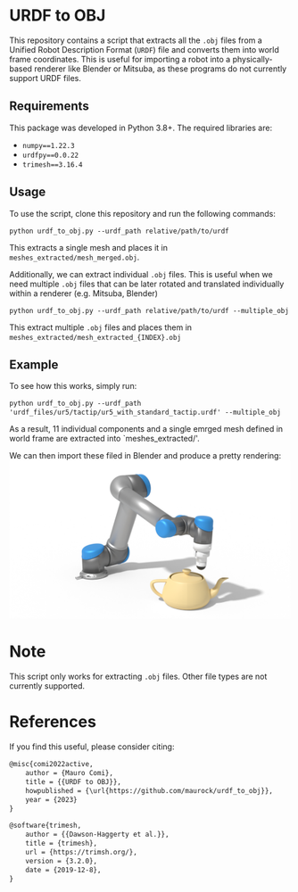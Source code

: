 # URDF to OBJ
This repository contains a script that extracts all the `.obj` files from a Unified Robot Description Format (`URDF`) file and converts them into world frame coordinates. This is useful for importing a robot into a physically-based renderer like Blender or Mitsuba, as these programs do not currently support URDF files. 

## Requirements
This package was developed in Python 3.8+. The required libraries are:
- `numpy==1.22.3`
- `urdfpy==0.0.22`
- `trimesh==3.16.4`

## Usage
To use the script, clone this repository and run the following commands:

```
python urdf_to_obj.py --urdf_path relative/path/to/urdf
```
This extracts a single mesh and places it in `meshes_extracted/mesh_merged.obj`.

Additionally, we can extract individual `.obj` files. This is useful when we need multiple `.obj` files that can be later rotated and translated individually within a renderer (e.g. Mitsuba, Blender)

```
python urdf_to_obj.py --urdf_path relative/path/to/urdf --multiple_obj
```
This extract multiple `.obj` files and places them in `meshes_extracted/mesh_extracted_{INDEX}.obj`

## Example
To see how this works, simply run:
```
python urdf_to_obj.py --urdf_path 'urdf_files/ur5/tactip/ur5_with_standard_tactip.urdf' --multiple_obj
```
As a result, 11 individual components and a single emrged mesh defined in world frame are extracted into `meshes_extracted/'.

We can then import these filed in Blender and produce a pretty rendering:
![](docs/images/robot_teapot.png)

# Note
This script only works for extracting `.obj` files. Other file types are not currently supported.

# References
If you find this useful, please consider citing:
```
@misc{comi2022active,
    author = {Mauro Comi},
    title = {{URDF to OBJ}},
    howpublished = {\url{https://github.com/maurock/urdf_to_obj}},
    year = {2023}
}
```
```
@software{trimesh,
	author = {{Dawson-Haggerty et al.}},
	title = {trimesh},
	url = {https://trimsh.org/},
	version = {3.2.0},
	date = {2019-12-8},
}
```


